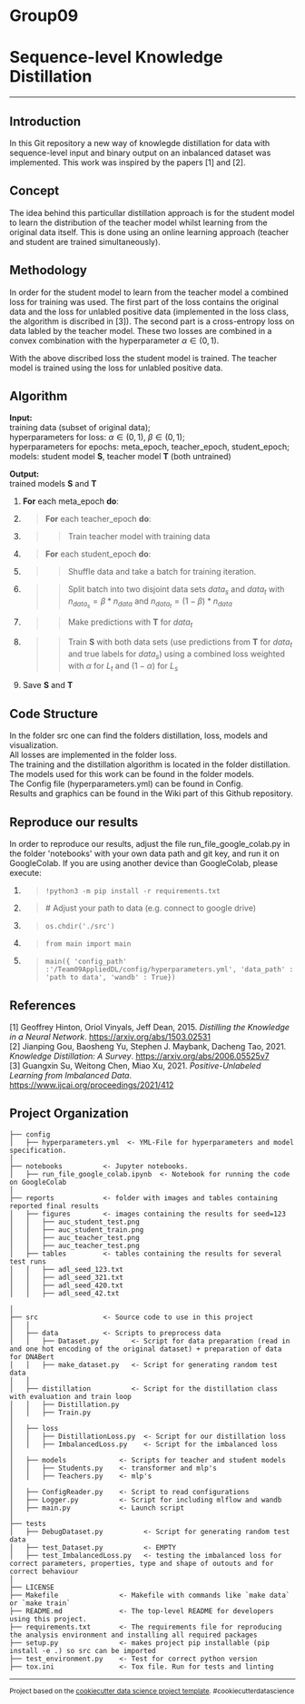 Group09
==============================

# Sequence-level Knowledge Distillation

---

## Introduction

In this Git repository a new way of knowlegde distillation for data with sequence-level input and binary output on an inbalanced dataset was implemented. This work was inspired by the papers [1] and [2].

## Concept 

The idea behind this particullar distillation approach is for the student model to learn the distribution of the teacher model whilst learning from the original data itself. This is done using an online learning approach (teacher and student are trained simultaneously).


## Methodology

In order for the student model to learn from the teacher model a combined loss for training was used. The first part of the loss contains the original data and the loss for unlabled positive data (implemented in the loss class, the algorithm is discribed in [3]). The second part is a cross-entropy loss on data labled by the teacher model. These two losses are combined in a convex combination with the hyperparameter $\alpha \in (0,1)$. <br>

With the above discribed loss the student model is trained. The teacher model is trained using the loss for unlabled positive data. 

## Algorithm

**Input:**  <br>
           training data (subset of original data); <br>
           hyperparameters for loss: $\alpha \in (0,1)$, $\beta \in (0,1)$; <br>
           hyperparameters for epochs: meta_epoch, teacher_epoch, student_epoch; <br>
           models: student model **S**, teacher model **T** (both untrained) <br>
           
**Output:**  <br>
           trained models **S** and **T**

1. **For** each meta_epoch **do**:
2. > **For** each teacher_epoch **do**: 
3. >> Train teacher model with training data
3. > **For** each student_epoch **do**:
4. >> Shuffle data and take a batch for training iteration.
5. >> Split batch into two disjoint data sets $data_s$ and $data_t$ with $n_{data_s} = \beta * n_{data}$ and $n_{data_t} = (1-\beta) * n_{data}$
6. >> Make predictions with **T** for $data_t$
7. >> Train **S** with both data sets (use predictions from **T** for $data_t$ and true labels for $data_s$) using a combined loss weighted with $\alpha$ for $L_t$ and $(1- \alpha)$ for $L_s$
8. Save **S** and **T**


## Code Structure

In the folder src one can find the folders distillation, loss, models and visualization. <br>
All losses are implemented in the folder loss. <br>
The training and the distillation algorithm is located in the folder distillation. <br>
The models used for this work can be found in the folder models. <br>
The Config file (hyperparameters.yml) can be found in Config. <br>
Results and graphics can be found in the Wiki part of this Github repository.

## Reproduce our results

In order to reproduce our results, adjust the file run_file_google_colab.py in the folder 'notebooks' with your own data path and git key, and run it on GoogleColab. If you are using another device than GoogleColab, please execute:
1. > `!python3 -m pip install -r requirements.txt`
2. > \# Adjust your path to data (e.g. connect to google drive)
2. > `os.chdir('./src')`
3. > `from main import main`
4. > `
        main({
            'config_path' :'/Team09AppliedDL/config/hyperparameters.yml',
            'data_path' : 'path to data',
            'wandb' : True})
     `

## References
[1] Geoffrey Hinton, Oriol Vinyals, Jeff Dean, 2015. *Distilling the Knowledge in a Neural Network*. https://arxiv.org/abs/1503.02531 <br>
[2] Jianping Gou, Baosheng Yu, Stephen J. Maybank, Dacheng Tao, 2021. *Knowledge Distillation: A Survey*. https://arxiv.org/abs/2006.05525v7 <br>
[3] Guangxin Su, Weitong Chen, Miao Xu, 2021. *Positive-Unlabeled Learning from Imbalanced Data*. https://www.ijcai.org/proceedings/2021/412 <br>

Project Organization
------------

    ├── config 
    │   ├── hyperparameters.yml  <- YML-File for hyperparameters and model specification.
    │    
    ├── notebooks          <- Jupyter notebooks.
    │   ├── run_file_google_colab.ipynb  <- Notebook for running the code on GoogleColab
    │
    ├── reports            <- folder with images and tables containing reported final results           
    │   ├── figures        <- images containing the results for seed=123
    │   │   ├── auc_student_test.png
    │   │   ├── auc_student_train.png
    │   │   ├── auc_teacher_test.png
    │   │   ├── auc_teacher_test.png
    │   ├── tables         <- tables containing the results for several test runs
    │   │   ├── adl_seed_123.txt 
    │   │   ├── adl_seed_321.txt
    │   │   ├── adl_seed_420.txt
    │   │   ├── adl_seed_42.txt

    │
    ├── src                <- Source code to use in this project
    │   │
    │   ├── data           <- Scripts to preprocess data
    │   │   ├── Dataset.py        <- Script for data preparation (read in and one hot encoding of the original dataset) + preparation of data for DNABert
    │   │   ├── make_dataset.py   <- Script for generating random test data
    │   │
    │   ├── distillation          <- Script for the distillation class with evaluation and train loop
    │   │   ├── Distillation.py
    │   │   ├── Train.py
    │
    │   ├── loss  
    │   │   ├── DistillationLoss.py  <- Script for our distillation loss
    │   │   ├── ImbalancedLoss.py    <- Script for the imbalanced loss
    │
    │   ├── models             <- Scripts for teacher and student models
    │   │   ├── Students.py    <- transformer and mlp's
    │   │   ├── Teachers.py    <- mlp's
    │
    │   ├── ConfigReader.py    <- Script to read configurations
    │   ├── Logger.py          <- Script for including mlflow and wandb
    │   ├── main.py            <- Launch script
    │
    ├── tests
    │   ├── DebugDataset.py          <- Script for generating random test data
    │   ├── test_Dataset.py          <- EMPTY
    │   ├── test_ImbalancedLoss.py   <- testing the imbalanced loss for correct parameters, properties, type and shape of outouts and for correct behaviour
    │   
    ├── LICENSE
    ├── Makefile               <- Makefile with commands like `make data` or `make train`
    ├── README.md              <- The top-level README for developers using this project.
    ├── requirements.txt       <- The requirements file for reproducing the analysis environment and installing all required packages
    ├── setup.py               <- makes project pip installable (pip install -e .) so src can be imported
    ├── test_environment.py    <- Test for correct python version
    ├── tox.ini                <- Tox file. Run for tests and linting
   
 

--------

<p><small>Project based on the <a target="_blank" href="https://drivendata.github.io/cookiecutter-data-science/">cookiecutter data science project template</a>. #cookiecutterdatascience</small></p>
